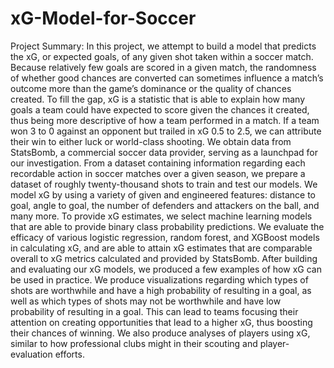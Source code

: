 # xG-Model-for-Soccer

Project Summary:
In this project, we attempt to build a model that predicts the xG, or expected goals, of any given shot taken
within a soccer match. Because relatively few goals are scored in a given match, the randomness of whether
good chances are converted can sometimes influence a match’s outcome more than the game’s dominance or
the quality of chances created. To fill the gap, xG is a statistic that is able to explain how many goals a
team could have expected to score given the chances it created, thus being more descriptive of how a team
performed in a match. If a team won 3 to 0 against an opponent but trailed in xG 0.5 to 2.5, we can attribute
their win to either luck or world-class shooting.
We obtain data from StatsBomb, a commercial soccer data provider, serving as a launchpad for our
investigation. From a dataset containing information regarding each recordable action in soccer matches over
a given season, we prepare a dataset of roughly twenty-thousand shots to train and test our models. We
model xG by using a variety of given and engineered features: distance to goal, angle to goal, the number of
defenders and attackers on the ball, and many more. To provide xG estimates, we select machine learning
models that are able to provide binary class probability predictions. We evaluate the efficacy of various
logistic regression, random forest, and XGBoost models in calculating xG, and are able to attain xG estimates
that are comparable overall to xG metrics calculated and provided by StatsBomb.
After building and evaluating our xG models, we produced a few examples of how xG can be used in practice.
We produce visualizations regarding which types of shots are worthwhile and have a high probability of
resulting in a goal, as well as which types of shots may not be worthwhile and have low probability of resulting
in a goal. This can lead to teams focusing their attention on creating opportunities that lead to a higher
xG, thus boosting their chances of winning. We also produce analyses of players using xG, similar to how
professional clubs might in their scouting and player-evaluation efforts.

